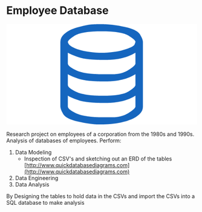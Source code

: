 # Employee Database

![sql.png](sql.png)

Research project on employees of a corporation from the 1980s and 1990s. 
Analysis of databases of employees.
Perform: 

  1. Data Modeling
      * Inspection of CSV's and sketching out an ERD of the tables [http://www.quickdatabasediagrams.com](http://www.quickdatabasediagrams.com)   
  2. Data Engineering
  3. Data Analysis
  
By Designing the tables to hold data in the CSVs and import the CSVs into a SQL database to make analysis

